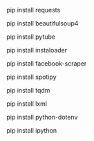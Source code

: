 pip install requests

pip install beautifulsoup4

pip install pytube

pip install instaloader

pip install facebook-scraper

pip install spotipy

pip install tqdm

pip install lxml

pip install python-dotenv

pip install ipython
